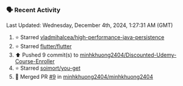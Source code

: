 ### 🗣 Recent Activity

<!--RECENT_ACTIVITY:last_update-->
Last Updated: Wednesday, December 4th, 2024, 1:27:31 AM (GMT)
<!--RECENT_ACTIVITY:last_update_end-->
<!--RECENT_ACTIVITY:start-->
1. ⭐ Starred [vladmihalcea/high-performance-java-persistence](https://github.com/vladmihalcea/high-performance-java-persistence)<br>
2. ⭐ Starred [flutter/flutter](https://github.com/flutter/flutter)<br>
3. ⬆️ Pushed 9 commit(s) to [minhkhuong2404/Discounted-Udemy-Course-Enroller](https://github.com/minhkhuong2404/Discounted-Udemy-Course-Enroller)<br>
4. ⭐ Starred [soimort/you-get](https://github.com/soimort/you-get)<br>
5. 🎉 Merged PR [#9](https://github.com/minhkhuong2404/minhkhuong2404/pull/9) in [minhkhuong2404/minhkhuong2404](https://github.com/minhkhuong2404/minhkhuong2404)<br>
<!--RECENT_ACTIVITY:end-->
